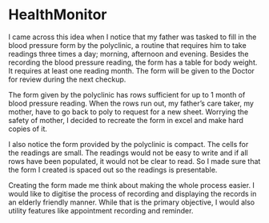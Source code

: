 # HealthMonitor

I came across this idea when I notice that my father was tasked to fill in the blood pressure form by the polyclinic, a routine that requires him to take readings three times a day; morning, afternoon and evening. Besides the recording the blood pressure reading, the form has a table for body weight. It requires at least one reading month. The form will be given to the Doctor for review during the next checkup.

The form given by the polyclinic has rows sufficient for up to 1 month of blood pressure reading. When the rows run out, my father’s care taker, my mother, have to go back to poly to request for a new sheet. Worrying the safety of mother, I decided to recreate the form in excel and make hard copies of it. 

I also notice the form provided by the polyclinic is compact. The cells for the readings are small. The readings would not be easy to write and if all rows have been populated, it would not be clear to read. So I made sure that the form I created is spaced out so the readings is presentable.

Creating the form made me think about making the whole process easier. I would like to digitise the process of recording and displaying the records in an elderly friendly manner. While that is the primary objective, I would also utility features like appointment recording and reminder. 
